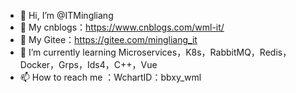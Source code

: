 - 👋 Hi, I’m @ITMingliang
- 👀 My cnblogs：https://www.cnblogs.com/wml-it/
- 👀 My Gitee：https://gitee.com/mingliang_it
- 🌱 I’m currently learning Microservices，K8s，RabbitMQ，Redis，Docker，Grps，Ids4，C++，Vue
- 📫 How to reach me ：WchartID：bbxy_wml


